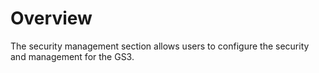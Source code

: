 # Overview
The security management section allows users to configure the security and management for the GS3.
